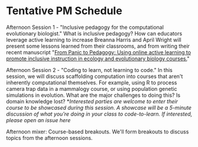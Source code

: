 # Tentative PM Schedule

Afternoon Session 1 - "Inclusive pedagogy for the computational evolutionary biologist." What is inclusive pedagogy? How can educators leverage active learning to increase Breanna Harris and April Wright will present some lessons learned from their classrooms, and from writing their recent manuscript "[From Panic to Pedagogy: Using online active learning to promote inclusive instruction in ecology and evolutionary biology courses.](https://onlinelibrary.wiley.com/doi/10.1002/ece3.6915)"

Afternoon Session 2 -  "Coding to learn, not learning to code." In this session, we will discuss scaffolding computation into courses that aren't inherently computational themselves. For example, using R to process camera trap data in a mammalogy course, or using population genetic simulations in evolution. What are the major challenges to doing this? Is domain knowledge lost? **Interested parties are welcome to enter their course to be showcased during this session. A showcase will be a 5-minute discussion of what you're doing in your class to code-to-learn. If interested, please open an issue here*

Afternoon mixer: Course-based breakouts. We'll form breakouts to discuss topics from the afternoon sessions.
